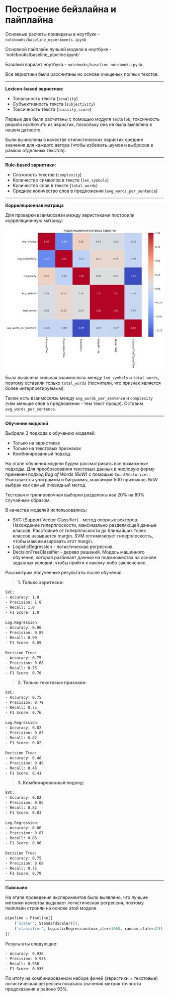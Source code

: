 # Построение бейзлайна и пайплайна

Основные расчеты приведены в ноутбуке - `notebooks/baseline_experiments.ipynb`

Основной пайплайн лучшей модели в ноутбуке - 'notebooks/baseline_pipeline.ipynb'

Базовый вариант ноутбука - `notebooks/baseline_notebook.ipynb`. 

Все эвристики были рассчитаны но основе очищеных полных текстов. 

---

**Lexicon-based эвристики:**
* Тональность текста (`tonality`)
* Субъективность текста (`subjectivity`)
* Токсичность текста (`toxicity_score`)

Первые две были расчитаны с помощью модуля `TextBlob`, токсичность решили исключить из эвристик, поскольку она не была выявлена в нашем датасете. 

Были вычислены в качестве стилистических эвристик средние значения для каждого автора (чтобы избежать шумов и выбросов в рамках отдельных текстов).

---

**Rule-based эвристики:**
* Сложность текстов (`complexity`)
* Количество символов в тексте (`len_symbols`)
* Количество слов в тексте (`total_words`)
* Среднее количество слов в предложении (`avg_words_per_sentence`)

---

**Корреляционная матрица**

Для проверки взаимосвязи между эвристиками построили корреляционную матрицу:

![matrix](./data/corr_matrix.png)

Была выявлена сильная взаимосвязь между `len_symbols` и `total_words`, поэтому оставили только `total_words` (посчитали, что признак является более интерпретируемым).

Также есть взаимосвязь между `avg_words_per_sentence` и `complexity` (чем меньше слов в предложении - тем текст проще). Оставим `avg_words_per_sentence`.

---
**Обучение моделей**

Выбрали 3 подхода к обучению моделей:
* Только на эвристиках
* Только на текстовых признаках
* Комбинированный подход
  
На этапе обучения модели будем рассматривать все возможные подходы. Для преобразования текстовых данных в числовую форму применен подход *Bag of Words (BoW)* с помощью `CountVectorizer`. Учитываются униграммы и биграммы, максимум 500 признаков. BoW выбран как самый очевидный метод.

Тестовая и тренировочная выборки разделены как 20% на 80% случайным образом.

В качестве моделей использовались:
- SVC (Support Vector Classifier) - метод опорных векторов. Нахождение гиперплоскости, максимально разделяющей данные классов. Расстояние от гиперплоскости до ближайших точек классов называется margin. SVM оптимизирует гиперплоскость, чтобы максимизировать этот margin.
- LogisticRegression - логистическая регрессия.
- DecisionTreeClassifier - дерево решений. Модель машинного обучения, которая разбивает данные на подмножества на основе заданных условий, чтобы прийти к какому-либо заключению.

Рассмотрим полученные результаты после обучения:

>**1. Только эвритиски:**

```
SVC:
- Accuracy: 1.0
- Precision: 1.0
- Recall: 1.0
- F1 Score: 1.0

Log.Regression:
- Accuracy: 0.90
- Precision: 0.89
- Recall: 0.90
- F1 Score: 0.89

Decision Tree:
- Accuracy: 0.75
- Precision: 0.68
- Recall: 0.75
- F1 Score: 0.70
```
>**2. Только текстовые признаки:**

```
SVC:
- Accuracy: 0.75
- Precision: 0.78
- Recall: 0.75
- F1 Score: 0.76

Log.Regression:
- Accuracy: 0.82
- Precision: 0.83
- Recall: 0.82
- F1 Score: 0.82

Decision Tree:
- Accuracy: 0.48
- Precision: 0.49
- Recall: 0.48
- F1 Score: 0.41
```

>**3. Комбинированный подход:**

```
SVC:
- Accuracy: 0.82
- Precision: 0.85
- Recall: 0.82
- F1 Score: 0.83

Log.Regression:
- Accuracy: 0.86
- Precision: 0.87
- Recall: 0.86
- F1 Score: 0.86

Decision Tree:
- Accuracy: 0.75
- Precision: 0.68
- Recall: 0.75
- F1 Score: 0.70
```

---

**Пайплайн**

На этапе проведения экспериментов было выявлено, что лучшие метрики качества выдавает логистическая регрессия, поэтому пайплайн строили на основе этой модели.

```python
pipeline = Pipeline([
    ('scaler', StandardScaler()),
    ('classifier', LogisticRegression(max_iter=1000, random_state=42))
])
```

Результаты следующие:
```
- Accuracy: 0.936
- Precision: 0.935
- Recall: 0.936
- F1 Score: 0.935
```
По итогу на комбинированном наборе фичей (эвристики + текстовые) логистическая регрессия показала значения метрик точности предсказания в районе 93%.
